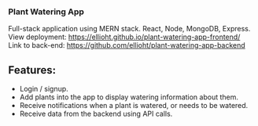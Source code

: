 ### Plant Watering App
Full-stack application using MERN stack. React, Node, MongoDB, Express.
<br>
View deployment:
https://ellioht.github.io/plant-watering-app-frontend/
<br>
Link to back-end:
https://github.com/ellioht/plant-watering-app-backend
<br>
## Features:
- Login / signup.
- Add plants into the app to display watering information about them.
- Receive notifications when a plant is watered, or needs to be watered.
- Receive data from the backend using API calls.
